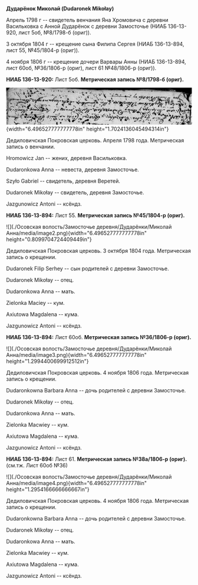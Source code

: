 **Дударёнок Миколай (Dudaronek Mikołay)**

Апрель 1798 г -- свидетель венчания Яна Хромовича с деревни Васильковка
с Анной Дударёнок с деревни Замосточье (НИАБ 136-13-920, лист 5об,
№8/1798-б (ориг)).

3 октября 1804 г -- крещение сына Филипа Сергея (НИАБ 136-13-894, лист
55, №45/1804-р (ориг)).

4 ноября 1806 г -- крещение дочери Варвары Анны (НИАБ 136-13-894, лист
60об, №36/1806-р (ориг), лист 61 №48/1806-р (ориг)).

**НИАБ 136-13-920:** Лист 5об. **Метрическая запись №8/1798-б (ориг).**

![](./media/01cbaaeec33cad9b043e83bed6bfb8b5da70176d.png){width="6.496527777777778in"
height="1.7024136045494314in"}

Дедиловичская Покровская церковь. Апреля 1798 года. Метрическая запись о
венчании.

Hromowicz Jan -- жених, деревня Васильковка.

Dudaronkowa Anna -- невеста, деревня Замосточье.

Szyło Gabriel -- свидетель, деревня Веретей.

Dudaronek Mikołay -- свидетель, деревня Замосточье.

Jazgunowicz Antoni -- ксёндз.

**НИАБ 136-13-894:** Лист 55. **Метрическая запись №45/1804-р (ориг).**

![](./Осовская волость/Замосточье деревня/Дударёнки/Миколай Анна/media/image2.png){width="6.496527777777778in"
height="0.8099704724409449in"}

Дедиловичская Покровская церковь. 3 октября 1804 года. Метрическая
запись о крещении.

Dudaronek Filip Serhey -- сын родителей с деревни Замосточье.

Dudaronek Mikołay -- отец.

Dudaronkowa Anna -- мать.

Zielonka Maciey -- кум.

Axiutowa Magdalena -- кума.

Jazgunowicz Antoni -- ксёндз.

**НИАБ 136-13-894:** Лист 60об. **Метрическая запись №36/1806-р
(ориг).**

![](./Осовская волость/Замосточье деревня/Дударёнки/Миколай Анна/media/image3.png){width="6.496527777777778in"
height="1.2994400699912512in"}

Дедиловичская Покровская церковь. 4 ноября 1806 года. Метрическая запись
о крещении.

Dudaronkowna Barbara Anna -- дочь родителей с деревни Замосточье.

Dudaronek Mikołay -- отец.

Dudaronkowa Anna -- мать.

Zielonka Macwiey -- кум.

Axiutowa Magdalena -- кума.

Jazgunowicz Antoni -- ксёндз.

**НИАБ 136-13-894:** Лист 61. **Метрическая запись №38а/1806-р (ориг).**
(см.тж. Лист 60об №36)

![](./Осовская волость/Замосточье деревня/Дударёнки/Миколай Анна/media/image4.png){width="6.496527777777778in"
height="1.2954166666666667in"}

Дедиловичская Покровская церковь. 4 ноября 1806 года. Метрическая запись
о крещении.

Dudaronkowna Barbara Anna -- дочь родителей с деревни Замосточье.

Dudaronek Mikołay -- отец.

Dudaronkowa Anna -- мать.

Zielonka Macwiey -- кум.

Axiutowa Magdalena -- кума.

Jazgunowicz Antoni -- ксёндз.
